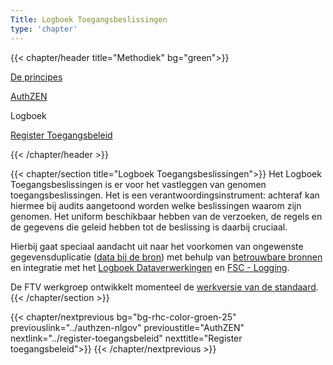 ```yaml
---
Title: Logboek Toegangsbeslissingen
type: 'chapter'
---
```


{{< chapter/header title="Methodiek" bg="green">}}

<div class="sub-navigation-wrapper" role="navigation">
<div class="utrecht-paragraph pt-1 sub-navigation-tab bg-rhc-color-groen-25">
   <p>
      <a href="../principes">De principes</a> 
   </p>
</div>
<div class="utrecht-paragraph pt-1 sub-navigation-tab bg-rhc-color-groen-25">
   <p>
      <a href="../authzen-nlgov">AuthZEN</a>
   </p>
</div>
<div class="sub-navigation-tab-selected utrecht-paragraph pt-1 sub-navigation-tab bg-rhc-color-groen-25">
   <p>
      Logboek
   </p>
</div> 
<div class="utrecht-paragraph pt-1 sub-navigation-tab bg-rhc-color-groen-25">
   <p>
      <a href="../register-toegangsbeleid">Register Toegangsbeleid</a>
   </p>
</div> 
</div>

{{< /chapter/header >}}

{{< chapter/section title="Logboek Toegangsbeslissingen">}}
Het Logboek Toegangsbeslissingen is er voor het vastleggen van genomen toegangsbeslissingen. Het is een verantwoordingsinstrument: achteraf kan hiermee bij audits aangetoond worden welke beslissingen waarom zijn genomen. Het uniform beschikbaar hebben van de verzoeken, de regels en de gegevens die geleid hebben tot de beslissing is daarbij cruciaal.

Hierbij gaat speciaal aandacht uit naar het voorkomen van ongewenste gegevensduplicatie ([data bij de bron](https://www.digitaleoverheid.nl/data-bij-de-bron/)) met behulp van [betrouwbare bronnen](https://website-digilab-overheid-nl-research-uit-betrouw-e1f39021ce924c.gitlab.io/) en integratie met het [Logboek Dataverwerkingen](https://logius-standaarden.github.io/logboek-dataverwerkingen/) en [FSC - Logging](https://commonground.gitlab.io/standards/fsc/logging/draft-fsc-logging-00.html).

De FTV werkgroep ontwikkelt momenteel de [werkversie van de standaard](https://github.com/VNG-Realisatie/authorization-decision-log).
{{< /chapter/section >}}

{{< chapter/nextprevious  bg="bg-rhc-color-groen-25" previouslink="../authzen-nlgov" previoustitle="AuthZEN" nextlink="../register-toegangsbeleid" nexttitle="Register toegangsbeleid">}}
{{< /chapter/nextprevious >}}